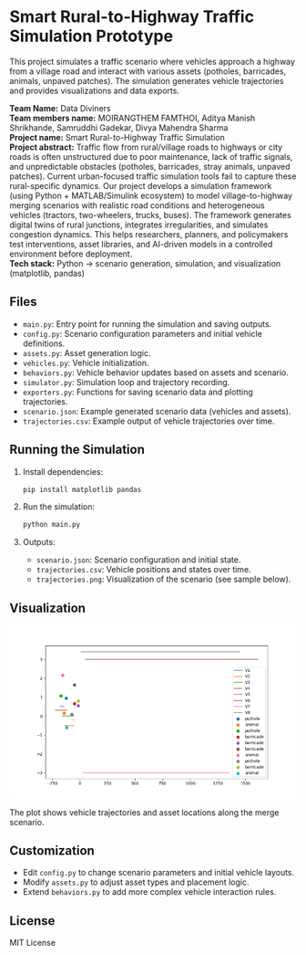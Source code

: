 # Smart Rural-to-Highway Traffic Simulation Prototype

This project simulates a traffic scenario where vehicles approach a highway from a village road and interact with various assets (potholes, barricades, animals, unpaved patches). The simulation generates vehicle trajectories and provides visualizations and data exports.

**Team Name:** Data Diviners  
**Team members name:** MOIRANGTHEM FAMTHOI, Aditya Manish Shrikhande, Samruddhi Gadekar, Divya Mahendra Sharma  
**Project name:** Smart Rural-to-Highway Traffic Simulation  
**Project abstract:** Traffic flow from rural/village roads to highways or city roads is often unstructured due to poor maintenance, lack of traffic signals, and unpredictable obstacles (potholes, barricades, stray animals, unpaved patches). Current urban-focused traffic simulation tools fail to capture these rural-specific dynamics.
Our project develops a simulation framework (using Python + MATLAB/Simulink ecosystem) to model village-to-highway merging scenarios with realistic road conditions and heterogeneous vehicles (tractors, two-wheelers, trucks, buses). The framework generates digital twins of rural junctions, integrates irregularities, and simulates congestion dynamics. This helps researchers, planners, and policymakers test interventions, asset libraries, and AI-driven models in a controlled environment before deployment.  
**Tech stack:** Python → scenario generation, simulation, and visualization (matplotlib, pandas)  
## Files

- `main.py`: Entry point for running the simulation and saving outputs.
- `config.py`: Scenario configuration parameters and initial vehicle definitions.
- `assets.py`: Asset generation logic.
- `vehicles.py`: Vehicle initialization.
- `behaviors.py`: Vehicle behavior updates based on assets and scenario.
- `simulator.py`: Simulation loop and trajectory recording.
- `exporters.py`: Functions for saving scenario data and plotting trajectories.
- `scenario.json`: Example generated scenario data (vehicles and assets).
- `trajectories.csv`: Example output of vehicle trajectories over time.

## Running the Simulation

1. Install dependencies:
   ```bash
   pip install matplotlib pandas
   ```

2. Run the simulation:
   ```bash
   python main.py
   ```

3. Outputs:
   - `scenario.json`: Scenario configuration and initial state.
   - `trajectories.csv`: Vehicle positions and states over time.
   - `trajectories.png`: Visualization of the scenario (see sample below).

## Visualization

![Sample Trajectory Plot](trajectories.png)

The plot shows vehicle trajectories and asset locations along the merge scenario.

## Customization

- Edit `config.py` to change scenario parameters and initial vehicle layouts.
- Modify `assets.py` to adjust asset types and placement logic.
- Extend `behaviors.py` to add more complex vehicle interaction rules.

## License

MIT License

